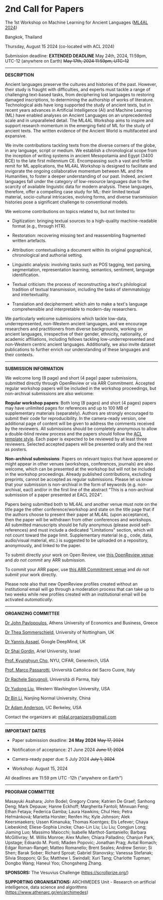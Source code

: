 # 2nd Call for Papers

The 1st Workshop on Machine Learning for Ancient Languages ([ML4AL
2024](http://ml4al.com))

Bangkok, Thailand

Thursday, August 15 2024 (co-located with ACL 2024)

Submission deadline: <b>EXTENDED DEADLINE</b> May 24th, 2024, 11:59pm, UTC-12 (anywhere on Earth) <s>May 17th, 2024 11:59pm, UTC-12</s>

---

**DESCRIPTION**

Ancient languages preserve the cultures and histories of the past. However, their study is fraught with difficulties, and experts must tackle a range of challenging text-based tasks, from deciphering lost languages to restoring damaged inscriptions, to determining the authorship of works of literature. Technological aids have long supported the study of ancient texts, but in recent years advances in Artificial Intelligence (AI) and Machine Learning (ML) have enabled analyses on Ancient Languages on an unprecedented scale and in unparalleled detail. The ML4AL Workshop aims to inspire and support research momentum in the emerging field of ML for the study of ancient texts. The written evidence of the Ancient World is multifaceted and expansive. 

We invite contributions tackling texts from the diverse corners of the globe, in any language, script or medium. We establish a chronological scope from the inception of writing systems in ancient Mesopotamia and Egypt (3400 BCE) to the late first millennium CE. Encompassing such a vast and fertile remit for ML applications, the ML4AL Workshop is designed to facilitate and invigorate the ongoing collaborative momentum between ML and the Humanities, to foster a deeper understanding of our past. Indeed, ancient languages fall under the category of low-resource languages due to the scarcity of available linguistic data for modern analysis. These languages, therefore, offer a compelling case study for ML: their limited textual material, socio-cultural intricacies, evolving forms, and diverse transmission histories pose a significant challenge to conventional models.

We welcome contributions on topics related to, but not limited to:

-   Digitization: bringing textual sources to a high-quality machine-readable format (e.g., through HTR).

-   Restoration: recovering missing text and reassembling fragmented written artefacts.

-   Attribution: contextualising a document within its original gographical, chronological and authorial setting.

-   Linguistic analysis: involving tasks such as POS tagging, text parsing, segmentation, representation learning, semantics, sentiment, language identification.

-   Textual criticism: the process of reconstructing a text's philological tradition of textual transmission, including the tasks of stemmatology and intertextuality.
    
-   Translation and decipherment: which aim to make a text's language comprehensible and interpretable to modern-day researchers.

We particularly welcome submissions which tackle low-data, underrepresented, non-Western ancient languages, and we encourage researchers and practitioners from diverse backgrounds, working on ancient languages, irrespective of their gender, ethnicity, nationality, or academic affiliations, including fellows tackling low-underrepresented and non-Western centric ancient languages.
Additionally, we also invite dataset publications to further enrich our understanding of these languages and their contexts. 

---

**SUBMISSION INFORMATION**

We welcome long (8 page) and short (4 page) paper submissions, submitted directly through OpenReview or via ARR Commitment. Accepted regular workshop papers will be included in the workshop proceedings, but non-archival submissions are also welcome: 

**Regular workshop papers**: Both long (8 pages) and short (4 pages) papers may have unlimited pages for references and up to 100 MB of supplementary materials (separately). Authors are strongly encouraged to submit their code for reproducibility. In the camera-ready version, one additional page of content will be given to address the comments received by the reviewers. All submissions should be completely anonymous to allow a double-blind review process and the papers should follow the [ACL template style](https://github.com/acl-org/acl-style-files). Each paper is expected to be reviewed by at least three reviewers. Selected accepted papers will be presented orally and the rest as posters. 

**Non-archival submissions**: Papers on relevant topics that have appeared or might appear in other venues (workshops, conferences, journals) are also welcome, which can be presented at the workshop but will not be included in the workshop proceedings. Already published contributions, excluding preprints, cannot be accepted as regular submissions. 
Please let us know that your submission is non-archival in the form of keywords (e.g. non-archival, eacl) and/or in the first line of the abstract “This is a non-archival submission of a paper presented at EACL 2024”.

Papers being submitted both to ML4AL and another venue must note on the title page the other conference/workshop and state on the title page that if the authors choose to present their paper at ML4AL (upon acceptance), then the paper will be withdrawn from other conferences and workshops. All submitted manuscripts should be fully anonymous (please avoid self-references) and must include a dedicated "Limitations" section, which will not count toward the page limit. Supplementary material (e.g., code, data, audio/visual material, etc.) is suggested to be uploaded on a repository, anonymously, and linked to the paper.

To submit directly your work on Open Review, use [this OpenReview venue](https://openreview.net/group?id=aclweb.org/ACL/2024/Workshop/ML4AL) and *do not commit* any ARR submission. 

To commit your ARR paper, use [this ARR Commitment venue](https://openreview.net/group?id=aclweb.org/ACL/2024/Workshop/ML4AL_ARR_Commitment) and *do not submit* your work directly. 

Please note also that new OpenReview profiles created without an institutional email will go through a moderation process that can take up to two weeks while new profiles created with an institutional email will be activated *automatically*.

---

**ORGANIZING COMMITTEE**

[Dr John Pavlopoulos](https://ipavlopoulos.github.io), Athens University of Economics and Business, Greece

[Dr Thea Sommerschield](https://theasommerschield.it/), University of Nottingham, UK

[Dr Yannis Assael](https://www.assael.gr/), Google DeepMind, UK

[Dr Shai Gordin](https://digitalpasts.github.io/), Ariel University, Israel

[Prof. Kyunghyun Cho](https://kyunghyuncho.me/), NYU, CIFAR, Genentech, USA

[Prof. Marco Passarotti](https://docenti.unicatt.it/ppd2/en/docenti/14144/marco-carlo-passarotti/profilo), Università Cattolica del Sacro Cuore, Italy

[Dr Rachele Sprugnoli](https://personale.unipr.it/en/ugovdocenti/person/236480), Università di Parma, Italy

[Dr Yudong Liu](https://liuy2.github.io/), Western Washington University, USA

[Dr Bin Li](https://cognitivebase.com/lib/), Nanjing Normal University, China

[Dr Adam Anderson](https://dlab.berkeley.edu/people/adam-anderson), UC Berkeley, USA

Contact the organizers at: [ml4al.organizers@gmail.com](mailto:ml4al.organizers@gmail.com)

---

**IMPORTANT DATES**

-   Paper submission deadline: <b>24 May 2024</b> <s>May 17, 2024</s>

-   Notification of acceptance: 21 June 2024 <s>June 17, 2024</s>

-   Camera-ready paper due: 5 July 2024 <s>July 1, 2024</s>

-   Workshop: August 15, 2024

All deadlines are 11:59 pm UTC -12h ("anywhere on Earth")

---

**PROGRAM COMMITTEE**

Masayuki Asahara; John Bodel; Gregory Crane; Katrien De Graef; Sanhong Deng; Mark Depauw; Hanne Eckhoff; Margherita Fantoli; Minxuan Feng; Ethan Fetaya; Federica Gamba; Laura Hawkins; Chul Heo; Petra Heřmánková; Marietta Horster; Renfen Hu; Kyle Johnson; Alek Keersmaekers; Ussen Kimanuka; Thomas Koentges; Els Lefever; Chaya Liebeskind; Eliese-Sophia Lincke; Chao-Lin Liu; Liu Liu; Congjun Long; Jiaming Luo; Massimo Maiocchi; Isabelle Marthot-Santaniello; Barbara McGillivray; M. Willis Monroe; Alex Mullen; Chiara Palladino; Chanjun Park, Upstage; Edoardo M. Ponti; Mladen Popovic; Jonathan Prag; Avital Romach; Edgar Roman-Rangel; Matteo Romanello; Brent Seales; Andrew Senior; Si Shen; Barak Sober; Richard Sproat; Gabriel Stanovsky; Vanessa Stefanak; Silvia Stopponi; Qi Su; Matthew I. Swindall; Xuri Tang; Charlotte Tupman; Dongbo Wang; Haneul Yoo; Chongsheng Zhang.

**SPONSORS:**
The Vesuvius Challenge (https://scrollprize.org/)

**SUPPORTING ORGANISATIONS:**
ARCHIMEDES Unit - Research on artificial intelligence, data science and algorithms (https://www.athenarc.gr/en/archimedes)
